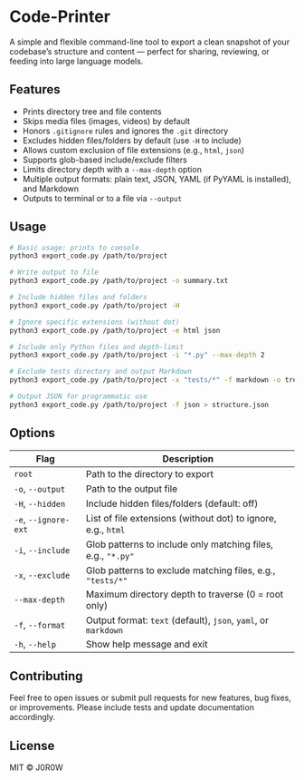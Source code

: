 # Code-Printer

A simple and flexible command-line tool to export a clean snapshot of your codebase’s structure and content — perfect for sharing, reviewing, or feeding into large language models.

## Features

* Prints directory tree and file contents
* Skips media files (images, videos) by default
* Honors `.gitignore` rules and ignores the `.git` directory
* Excludes hidden files/folders by default (use `-H` to include)
* Allows custom exclusion of file extensions (e.g., `html`, `json`)
* Supports glob-based include/exclude filters
* Limits directory depth with a `--max-depth` option
* Multiple output formats: plain text, JSON, YAML (if PyYAML is installed), and Markdown
* Outputs to terminal or to a file via `--output`

## Usage

```bash
# Basic usage: prints to console
python3 export_code.py /path/to/project

# Write output to file
python3 export_code.py /path/to/project -o summary.txt

# Include hidden files and folders
python3 export_code.py /path/to/project -H

# Ignore specific extensions (without dot)
python3 export_code.py /path/to/project -e html json

# Include only Python files and depth-limit
python3 export_code.py /path/to/project -i "*.py" --max-depth 2

# Exclude tests directory and output Markdown
python3 export_code.py /path/to/project -x "tests/*" -f markdown -o tree.md

# Output JSON for programmatic use
python3 export_code.py /path/to/project -f json > structure.json
```

## Options

| Flag                 | Description                                                    |
| -------------------- | -------------------------------------------------------------- |
| `root`               | Path to the directory to export                                |
| `-o`, `--output`     | Path to the output file                                        |
| `-H`, `--hidden`     | Include hidden files/folders (default: off)                    |
| `-e`, `--ignore-ext` | List of file extensions (without dot) to ignore, e.g., `html`  |
| `-i`, `--include`    | Glob patterns to include only matching files, e.g., `"*.py"`   |
| `-x`, `--exclude`    | Glob patterns to exclude matching files, e.g., `"tests/*"`     |
| `--max-depth`        | Maximum directory depth to traverse (0 = root only)            |
| `-f`, `--format`     | Output format: `text` (default), `json`, `yaml`, or `markdown` |
| `-h`, `--help`       | Show help message and exit                                     |

## Contributing

Feel free to open issues or submit pull requests for new features, bug fixes, or improvements. Please include tests and update documentation accordingly.


## License

MIT © J0R0W
